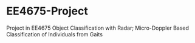# EE4675-Project
Project in EE4675 Object Classification with Radar; Micro-Doppler Based Classification of Individuals from Gaits
